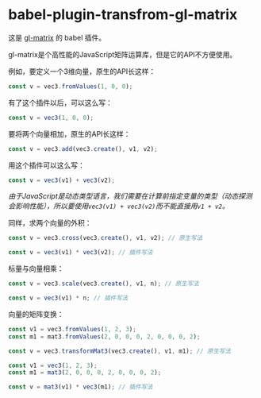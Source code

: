 # babel-plugin-transfrom-gl-matrix

这是 [gl-matrix](https://github.com/toji/gl-matrix) 的 babel 插件。

gl-matrix是个高性能的JavaScript矩阵运算库，但是它的API不方便使用。

例如，要定义一个3维向量，原生的API长这样：

```js
const v = vec3.fromValues(1, 0, 0);
```

有了这个插件以后，可以这么写：

```js
const v = vec3(1, 0, 0);
```

要将两个向量相加，原生的API长这样：

```js
const v = vec3.add(vec3.create(), v1, v2);
```

用这个插件可以这么写：

```js
const v = vec3(v1) + vec3(v2);
```

_由于JavaScript是动态类型语言，我们需要在计算前指定变量的类型（动态探测会影响性能），所以要使用`vec3(v1) + vec3(v2)`而不能直接用`v1 + v2`。_

同样，求两个向量的外积：

```js
const v = vec3.cross(vec3.create(), v1, v2); // 原生写法
```

```js
const v = vec3(v1) * vec3(v2); // 插件写法
```

标量与向量相乘：

```js
const v = vec3.scale(vec3.create(), v1, n); // 原生写法
```

```js
const v = vec3(v1) * n; // 插件写法
```

向量的矩阵变换：

```js
const v1 = vec3.fromValues(1, 2, 3);
const m1 = mat3.fromValues(2, 0, 0, 0, 2, 0, 0, 0, 2);

const v = vec3.transformMat3(vec3.create(), v1, m1); // 原生写法
```

```js
const v1 = vec3(1, 2, 3);
const m1 = mat3(2, 0, 0, 0, 2, 0, 0, 0, 2);

const v = mat3(v1) * vec3(m1); // 插件写法
```
